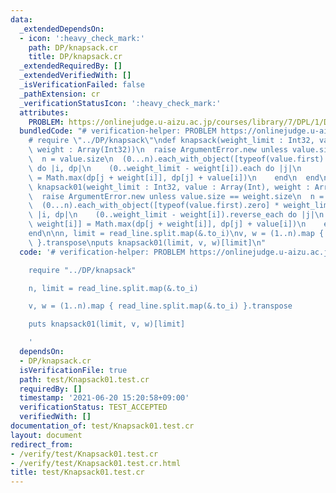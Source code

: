```yaml
---
data:
  _extendedDependsOn:
  - icon: ':heavy_check_mark:'
    path: DP/knapsack.cr
    title: DP/knapsack.cr
  _extendedRequiredBy: []
  _extendedVerifiedWith: []
  _isVerificationFailed: false
  _pathExtension: cr
  _verificationStatusIcon: ':heavy_check_mark:'
  attributes:
    PROBLEM: https://onlinejudge.u-aizu.ac.jp/courses/library/7/DPL/1/DPL_1_B
  bundledCode: "# verification-helper: PROBLEM https://onlinejudge.u-aizu.ac.jp/courses/library/7/DPL/1/DPL_1_B\n\
    # require \"../DP/knapsack\"\ndef knapsack(weight_limit : Int32, value : Array(Int),\
    \ weight : Array(Int32))\n  raise ArgumentError.new unless value.size == weight.size\n\
    \  n = value.size\n  (0...n).each_with_object([typeof(value.first).zero] * weight_limit.succ)\
    \ do |i, dp|\n    (0..weight_limit - weight[i]).each do |j|\n      dp[j + weight[i]]\
    \ = Math.max(dp[j + weight[i]], dp[j] + value[i])\n    end\n  end\nend\n\ndef\
    \ knapsack01(weight_limit : Int32, value : Array(Int), weight : Array(Int32))\n\
    \  raise ArgumentError.new unless value.size == weight.size\n  n = value.size\n\
    \  (0...n).each_with_object([typeof(value.first).zero] * weight_limit.succ) do\
    \ |i, dp|\n    (0..weight_limit - weight[i]).reverse_each do |j|\n      dp[j +\
    \ weight[i]] = Math.max(dp[j + weight[i]], dp[j] + value[i])\n    end\n  end\n\
    end\n\nn, limit = read_line.split.map(&.to_i)\nv, w = (1..n).map { read_line.split.map(&.to_i)\
    \ }.transpose\nputs knapsack01(limit, v, w)[limit]\n"
  code: '# verification-helper: PROBLEM https://onlinejudge.u-aizu.ac.jp/courses/library/7/DPL/1/DPL_1_B

    require "../DP/knapsack"

    n, limit = read_line.split.map(&.to_i)

    v, w = (1..n).map { read_line.split.map(&.to_i) }.transpose

    puts knapsack01(limit, v, w)[limit]

    '
  dependsOn:
  - DP/knapsack.cr
  isVerificationFile: true
  path: test/Knapsack01.test.cr
  requiredBy: []
  timestamp: '2021-06-20 15:20:58+09:00'
  verificationStatus: TEST_ACCEPTED
  verifiedWith: []
documentation_of: test/Knapsack01.test.cr
layout: document
redirect_from:
- /verify/test/Knapsack01.test.cr
- /verify/test/Knapsack01.test.cr.html
title: test/Knapsack01.test.cr
---
```

